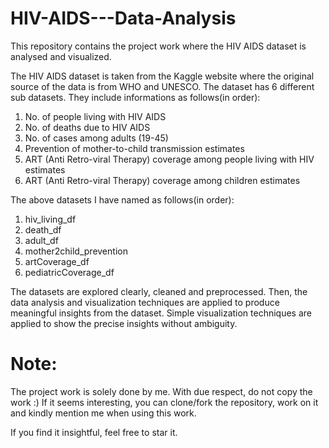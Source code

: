 # HIV-AIDS---Data-Analysis
This repository contains the project work where the HIV AIDS dataset is analysed and visualized.

The HIV AIDS dataset is taken from the Kaggle website where the original source of the data is from WHO and UNESCO. The dataset has 6 different sub datasets. They include informations as follows(in order):

1. No. of people living with HIV AIDS
2. No. of deaths due to HIV AIDS
3. No. of cases among adults (19-45)
4. Prevention of mother-to-child transmission estimates
5. ART (Anti Retro-viral Therapy) coverage among people living with HIV estimates
6. ART (Anti Retro-viral Therapy) coverage among children estimates


The above datasets I have named as follows(in order):

1. hiv_living_df
2. death_df
3. adult_df
4. mother2child_prevention
5. artCoverage_df
6. pediatricCoverage_df


The datasets are explored clearly, cleaned and preprocessed. Then, the data analysis and visualization techniques are applied to produce meaningful insights from the dataset. Simple visualization techniques are applied to show the precise insights without ambiguity.

# Note:
The project work is solely done by me. With due respect, do not copy the work :) If it seems interesting, you can clone/fork the repository, work on it and kindly mention me when using this work. 

If you find it insightful, feel free to star it.
